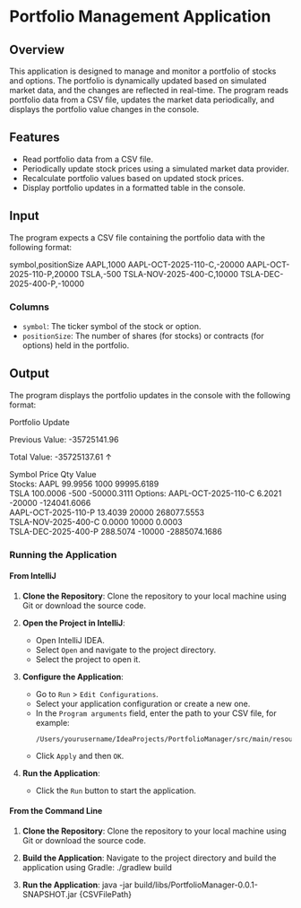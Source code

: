 # Portfolio Management Application

## Overview

This application is designed to manage and monitor a portfolio of stocks and options. The portfolio is dynamically updated based on simulated market data, and the changes are reflected in real-time. The program reads portfolio data from a CSV file, updates the market data periodically, and displays the portfolio value changes in the console.

## Features

- Read portfolio data from a CSV file.
- Periodically update stock prices using a simulated market data provider.
- Recalculate portfolio values based on updated stock prices.
- Display portfolio updates in a formatted table in the console.

## Input

The program expects a CSV file containing the portfolio data with the following format:

symbol,positionSize
AAPL,1000
AAPL-OCT-2025-110-C,-20000
AAPL-OCT-2025-110-P,20000
TSLA,-500
TSLA-NOV-2025-400-C,10000
TSLA-DEC-2025-400-P,-10000

### Columns

- `symbol`: The ticker symbol of the stock or option.
- `positionSize`: The number of shares (for stocks) or contracts (for options) held in the portfolio.

## Output

The program displays the portfolio updates in the console with the following format:

Portfolio Update

Previous Value: -35725141.96

Total Value: -35725137.61 ↑

Symbol                    Price           Qty             Value          
Stocks:
AAPL                      99.9956         1000            99995.6189     
TSLA                      100.0006        -500            -50000.3111
Options:
AAPL-OCT-2025-110-C       6.2021          -20000          -124041.6066   
AAPL-OCT-2025-110-P       13.4039         20000           268077.5553    
TSLA-NOV-2025-400-C       0.0000          10000           0.0003         
TSLA-DEC-2025-400-P       288.5074        -10000          -2885074.1686


### Running the Application

#### From IntelliJ

1. **Clone the Repository**:
   Clone the repository to your local machine using Git or download the source code.

2. **Open the Project in IntelliJ**:
    - Open IntelliJ IDEA.
    - Select `Open` and navigate to the project directory.
    - Select the project to open it.

3. **Configure the Application**:
    - Go to `Run` > `Edit Configurations`.
    - Select your application configuration or create a new one.
    - In the `Program arguments` field, enter the path to your CSV file, for example:
      ```
      /Users/yourusername/IdeaProjects/PortfolioManager/src/main/resources/example_portfolio.csv
      ```
    - Click `Apply` and then `OK`.

4. **Run the Application**:
    - Click the `Run` button to start the application.

#### From the Command Line

1. **Clone the Repository**:
   Clone the repository to your local machine using Git or download the source code.

2. **Build the Application**:
   Navigate to the project directory and build the application using Gradle:
   ./gradlew build

3. **Run the Application**:
   java -jar build/libs/PortfolioManager-0.0.1-SNAPSHOT.jar {CSVFilePath}

